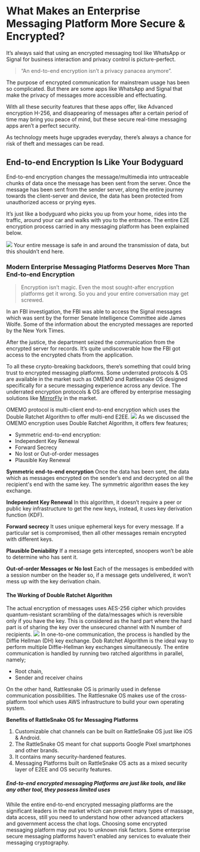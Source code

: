 # What Makes an Enterprise Messaging Platform More Secure & Encrypted?
It’s always said that using an encrypted messaging tool like WhatsApp or Signal for business interaction and privacy control is picture-perfect.

> “An end-to-end encryption isn’t a privacy panacea anymore”.

The purpose of encrypted communication for mainstream usage has been so complicated. But there are some apps like WhatsApp and Signal that make the privacy of messages more accessible and effectuating. 

With all these security features that these apps offer, like Advanced encryption H-256, and disappearing of messages after a certain period of time may bring you peace of mind, but these secure real-time messaging apps aren’t a perfect security. 

As technology meets huge upgrades everyday, there’s always a chance for risk of theft and messages can be read. 

## End-to-end Encryption Is Like Your Bodyguard
End-to-end encryption changes the message/multimedia into untraceable chunks of data once the message has been sent from the server. Once the message has been sent from the sender server, along the entire journey towards the client-server and device, the data has been protected from unauthorized access or prying eyes. 

It’s just like a bodyguard who picks you up from your home, rides into the traffic, around your car and walks with you to the entrance. The entire E2E encryption process carried in any messaging platform has been explained below.     

![](https://images.viblo.asia/b39053ab-20f9-4d4c-8676-4dd1f51af93a.jpg)
Your entire message is safe in and around the transmission of data, but this shouldn’t end here. 
### Modern Enterprise Messaging Platforms Deserves More Than End-to-end Encryption 
> Encryption isn’t magic. Even the most sought-after encryption platforms get it wrong. So you and your entire conversation may get screwed.  

In an FBI investigation, the FBI was able to access the Signal messages which was sent by the former Senate Intelligence Committee aide James Wolfe. Some of the information about the encrypted messages are reported by the New York Times. 

After the justice, the department seized the communication from the encrypted server for records. It’s quite undiscoverable how the FBI got access to the encrypted chats from the application. 

To all these crypto-breaking backdoors, there’s something that could bring trust to encrypted messaging platforms. Some underrated protocols & OS are available in the market such as OMEMO and Rattlesnake OS designed specifically for a secure messaging experience across any device. The underrated encryption protocols & OS are offered by enterprise messaging solutions like [MirrorFly](https://www.mirrorfly.com/chat-security.php) in the market.    

OMEMO protocol is multi-client end-to-end encryption which uses the Double Ratchet Algorithm to offer multi-end E2EE. 
![](https://images.viblo.asia/d8ac7ad7-f754-4ec5-adfc-c125a927b0ab.png)
As we discussed the OMEMO encryption uses Double Ratchet Algorithm, it offers few features;

* Symmetric end-to-end encryption:
* Independent Key Renewal
* Forward Secrecy
* No lost or Out-of-order messages
* Plausible Key Renewal

**Symmetric end-to-end encryption**
Once the data has been sent, the data which as messages encrypted on the sender’s end and decrypted on all the recipient's end with the same key. The symmetric algorithm eases the key exchange.

**Independent Key Renewal**
In this algorithm, it doesn’t require a peer or public key infrastructure to get the new keys, instead, it uses key derivation function (KDF).

**Forward secrecy**
It uses unique ephemeral keys for every message. If a particular set is compromised, then all other messages remain encrypted with different keys.

**Plausible Deniability**
If a message gets intercepted, snoopers won’t be able to determine who has sent it. 

**Out-of-order Messages or No lost**
Each of the messages is embedded with a session number on the header so, if a message gets undelivered, it won’t mess up with the key derivation chain.

#### The Working of Double Ratchet Algorithm
The actual encryption of messages uses AES-256 cipher which provides quantum-resistant scrambling of the data/messages which is reversible only if you have the key. This is considered as the hard part where the hard part is of sharing the key over the unsecured channel with N number of recipients. 
![](https://images.viblo.asia/8d567b45-3cac-481d-9551-712cb62547ec.jpg)
In one-to-one communication, the process is handled by the Diffie Hellman (DH) key exchange. Dob Ratchet Algorithm is the ideal way to perform multiple Diffie-Hellman key exchanges simultaneously. The entire communication is handled by running two ratched algorithms in parallel, namely;

* Root chain,
* Sender and receiver chains

On the other hand, Rattlesnake OS is primarily used in defense communication possibilities. The Rattlesnake OS makes use of the cross-platform tool which uses AWS infrastructure to build your own operating system.

**Benefits of RattleSnake OS for Messaging Platforms**
1. Customizable chat channels can be built on RattleSnake OS just like iOS & Android.
2. The RattleSnake OS meant for chat supports Google Pixel smartphones and other brands.
3. It contains many security-hardened features.
4. Messaging Platforms built on RattleSnake OS acts as a mixed security layer of E2EE and OS security features.

##### End-to-end encrypted messaging Platforms are just like tools, and like any other tool, they possess limited uses  
While the entire end-to-end encrypted messaging platforms are the significant leaders in the market which can prevent many types of massage, data access, still you need to understand how other advanced attackers and government access the chat logs. Choosing some encrypted messaging platform may put you to unknown risk factors. Some enterprise secure messaging platforms haven’t enabled any services to evaluate their messaging cryptography.